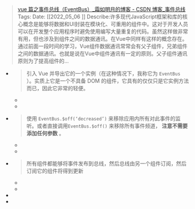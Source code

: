 > [vue 篇之事件总线（EventBus）_霜如明月的博客 - CSDN 博客_事件总线](https://blog.csdn.net/q3254421/article/details/82927860?spm=1001.2101.3001.6650.3&utm_medium=distribute.pc_relevant.none-task-blog-2%7Edefault%7ECTRLIST%7Edefault-3-82927860-blog-118885935.pc_relevant_aa&depth_1-utm_source=distribute.pc_relevant.none-task-blog-2%7Edefault%7ECTRLIST%7Edefault-3-82927860-blog-118885935.pc_relevant_aa&utm_relevant_index=6)
    Tags:
    Date:  [[2022_05_06  ]]
    Describe:许多现代JavaScript框架和库的核心概念是能够将数据和UI封装在模块化、可重用的组件中。这对于开发人员可以在开发整个应用程序时避免使用编写大量重复的代码。虽然这样做非常有用，但也涉及到组件之间的数据通讯。在Vue中同样有这样的概念存在。通过前面一段时间的学习，Vue组件数据通讯常常会有父子组件，兄弟组件之间的数据通讯。也就是说在Vue中组件通讯有一定的原则。父子组件通讯原则为了提高组件的...

- >引入 Vue 并导出它的一个实例（在这种情况下，我称它为 `EventBus` ）。实质上它是一个不具备 DOM 的组件，它具有的仅仅只是它实例方法而已，因此它非常的轻便。
	-
	-
- >使用 `EventBus.$off(‘decreased’)` 来移除应用内所有对此事件的监听。或者直接调用`EventBus.$off()` 来移除所有事件频道， **注意不需要添加任何参数** 。
	-
	-
- >所有组件都能够将事件发布到总线，然后总线由另一个组件订阅，然后订阅它的组件将得到更新
	-
	-
-
-